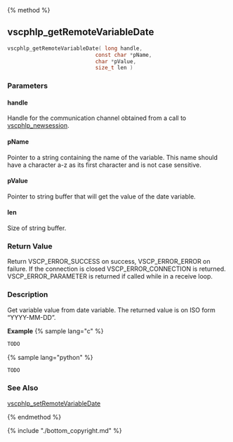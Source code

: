 
{% method %}
## vscphlp_getRemoteVariableDate

```c
vscphlp_getRemoteVariableDate( long handle, 
                            const char *pName, 
                            char *pValue, 
                            size_t len ) 
```

### Parameters

#### handle
Handle for the communication channel obtained from a call to [vscphlp_newsession](vscphlp_newsession.md).

#### pName
Pointer to a string containing the name of the variable. This name should have a character a-z as its first character and is not case sensitive.

#### pValue
Pointer to string buffer that will get the value of the date variable.

#### len
Size of string buffer.

### Return Value
Return VSCP_ERROR_SUCCESS on success, VSCP_ERROR_ERROR on failure. If the connection is closed VSCP_ERROR_CONNECTION is returned. VSCP_ERROR_PARAMETER is returned if called while in a receive loop. 

### Description
Get variable value from date variable. The returned value is on ISO form “YYYY-MM-DD”.

**Example** {% sample lang="c" %}

```c
TODO
```

{% sample lang="python" %}

```python
TODO
```

### See Also
[vscphlp_setRemoteVariableDate](vscphlp_setremotevariabledate.md)

{% endmethod %}

{% include "./bottom_copyright.md" %}